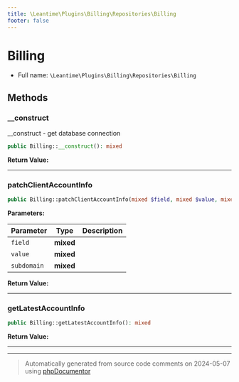 ```yaml
---
title: \Leantime\Plugins\Billing\Repositories\Billing
footer: false
---
```


# Billing





* Full name: `\Leantime\Plugins\Billing\Repositories\Billing`



## Methods

### __construct

__construct - get database connection

```php
public Billing::__construct(): mixed
```









**Return Value:**





---
### patchClientAccountInfo



```php
public Billing::patchClientAccountInfo(mixed $field, mixed $value, mixed $subdomain = &#039;&#039;): mixed
```








**Parameters:**

| Parameter | Type | Description |
|-----------|------|-------------|
| `field` | **mixed** |  |
| `value` | **mixed** |  |
| `subdomain` | **mixed** |  |


**Return Value:**





---
### getLatestAccountInfo



```php
public Billing::getLatestAccountInfo(): mixed
```









**Return Value:**





---


---
> Automatically generated from source code comments on 2024-05-07 using [phpDocumentor](http://www.phpdoc.org/)
